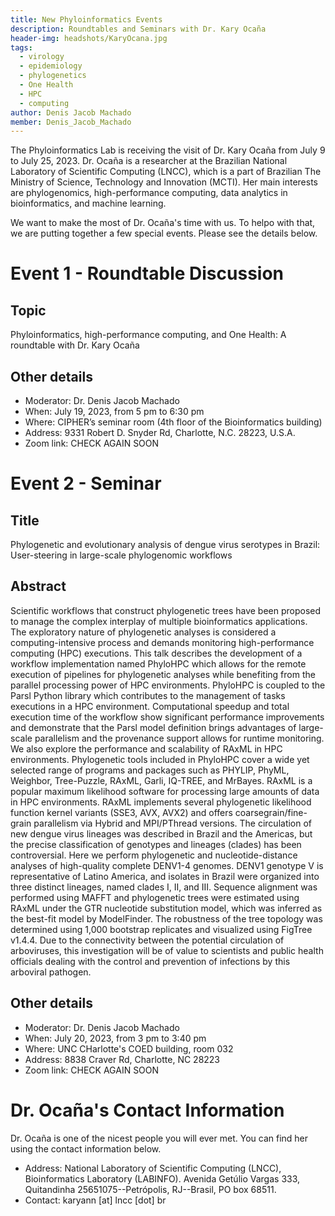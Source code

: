 ```yaml
---
title: New Phyloinformatics Events
description: Roundtables and Seminars with Dr. Kary Ocaña
header-img: headshots/KaryOcana.jpg
tags:
  - virology
  - epidemiology
  - phylogenetics
  - One Health
  - HPC
  - computing
author: Denis Jacob Machado
member: Denis_Jacob_Machado
---
```


The Phyloinformatics Lab is receiving the visit of Dr. Kary Ocaña from July 9 to July 25, 2023. Dr. Ocaña is a researcher at the Brazilian National Laboratory of Scientific Computing (LNCC), which is a part of Brazilian The Ministry of Science, Technology and Innovation (MCTI). Her main interests are phylogenomics, high-performance computing, data analytics in bioinformatics, and machine learning.

We want to make the most of Dr. Ocaña's time with us. To helpo with that, we are putting together a few special events. Please see the details below.

# Event 1 - Roundtable Discussion

## Topic

Phyloinformatics, high-performance computing, and One Health: A roundtable with Dr. Kary Ocaña

## Other details

- Moderator: Dr. Denis Jacob Machado- When: July 19, 2023, from 5 pm to 6:30 pm- Where: CIPHER’s seminar room (4th floor of the Bioinformatics building)
- Address: 9331 Robert D. Snyder Rd, Charlotte, N.C. 28223, U.S.A.
- Zoom link: CHECK AGAIN SOON

# Event 2 - Seminar

## Title

Phylogenetic and evolutionary analysis of dengue virus serotypes in Brazil: User-steering in large-scale phylogenomic workflows

## Abstract

Scientific workflows that construct phylogenetic trees have been proposed to manage the complex interplay of multiple bioinformatics applications. The exploratory nature of phylogenetic analyses is considered a computing-intensive process and demands monitoring high-performance computing (HPC) executions. This talk describes the development of a workflow implementation named PhyloHPC which allows for the remote execution of pipelines for phylogenetic analyses while benefiting from the parallel processing power of HPC environments. PhyloHPC is coupled to the Parsl Python library which contributes to the management of tasks executions in a HPC environment. Computational speedup and total execution time of the workflow show significant performance improvements and demonstrate that the Parsl model definition brings advantages of large-scale parallelism and the provenance support allows for runtime monitoring. We also explore the performance and scalability of RAxML in HPC environments. Phylogenetic tools included in PhyloHPC cover a wide yet selected range of programs and packages such as PHYLIP, PhyML, Weighbor, Tree-Puzzle, RAxML, Garli, IQ-TREE, and MrBayes. RAxML is a popular maximum likelihood software for processing large amounts of data in HPC environments. RAxML implements several phylogenetic likelihood function kernel variants (SSE3, AVX, AVX2) and offers coarsegrain/fine-grain parallelism via Hybrid and MPI/PThread versions. The circulation of new dengue virus lineages was described in Brazil and the Americas, but the precise classification of genotypes and lineages (clades) has been controversial. Here we perform phylogenetic and nucleotide-distance analyses of high-quality complete DENV1-4 genomes. DENV1 genotype V is representative of Latino America, and isolates in Brazil were organized into three distinct lineages, named clades I, II, and III.  Sequence alignment was performed using MAFFT and phylogenetic trees were estimated using RAxML under the GTR nucleotide substitution model, which was inferred as the best-fit model by ModelFinder. The robustness of the tree topology was determined using 1,000 bootstrap replicates and visualized using FigTree v1.4.4. Due to the connectivity between the potential circulation of arboviruses, this investigation will be of value to scientists and public health officials dealing with the control and prevention of infections by this arboviral pathogen.

## Other details

- Moderator: Dr. Denis Jacob Machado- When: July 20, 2023, from 3 pm to 3:40 pm- Where: UNC CHarlotte's COED building, room 032
- Address: 8838 Craver Rd, Charlotte, NC 28223
- Zoom link: CHECK AGAIN SOON

# Dr. Ocaña's Contact Information

Dr. Ocaña is one of the nicest people you will ever met. You can find her using the contact information below.

- Address: National Laboratory of Scientific Computing (LNCC), Bioinformatics Laboratory (LABINFO). Avenida Getúlio Vargas 333, Quitandinha 25651075--Petrópolis, RJ--Brasil, PO box 68511.
- Contact: karyann [at] lncc [dot] br
